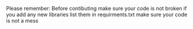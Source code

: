 Please remember:
Before contibuting make sure your code is not broken
if you add any new libraries list them in requirments.txt
make sure your code is not a mess
